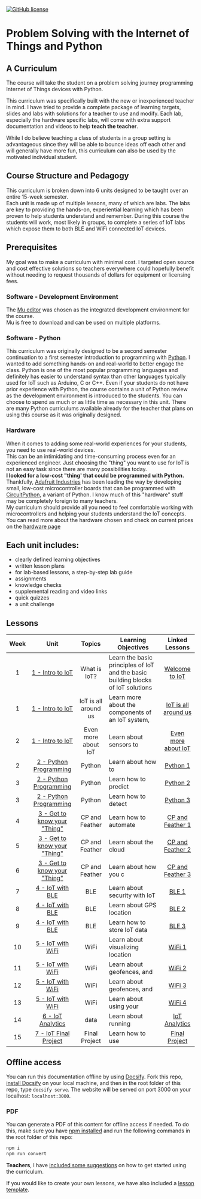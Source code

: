 
<!-- license image not correct......... -->
<!-- Readme intro file for IoT curriculum -->


[![GitHub license](https://img.shields.io/github/license/dburhanna/test)](LICENSE)


# Problem Solving with the Internet of Things and Python

## A Curriculum

The course will take the student on a problem solving journey programming Internet of Things devices with Python.  

This curriculum was specifically built with the new or inexperienced teacher in mind.  I have tried to provide a 
complete package of learning targets, slides and labs with solutions
for a teacher to use and modify.  Each lab, especially the hardware specific labs, will come with extra 
support documentation and videos to help **teach the teacher**.  

While I do believe teaching a class of students in a group setting is advantageous since they will be able to bounce 
ideas off each other and will generally have more fun, this curriculum can also be used by the motivated individual 
student.

## Course Structure and Pedagogy

This curriculum is broken down into 6 units designed to be taught over an entire 15-week semester.  
Each unit is made up of multiple lessons, many of which are labs. The labs are key to providing the hands-on, 
experiential learning which has been proven to help students understand and remember. During this course the students 
will work, most likely in groups, to complete a series of IoT labs which expose them to both BLE and WiFi connected
IoT devices.  

## Prerequisites 
My goal was to make a curriculum with minimal cost. I targeted open source and cost effective solutions so teachers 
everywhere could hopefully benefit without needing to request thousands of dollars for equipment or licensing fees.

### Software - Development Environment
The [Mu editor](https://codewith.mu/en/) was chosen as the integrated development environment for the course.  
Mu is free to download and can be used on multiple platforms.

### Software - Python
This curriculum was originally designed to be a second semester continuation to a first semester introduction to 
programming with [Python](https://www.python.org/).  I wanted to add something hands-on and real-world to better 
engage the class.  Python is one of the most popular programming languages and definitely has easier to understand 
syntax than other languages typically used for IoT such as Arduino, C or C++.  Even if your students do not have 
prior experience with Python, the course contains a unit of Python review as the development environment is introduced 
to the students.  You can choose to spend as much or as little time as necessary in this unit.  There are many Python 
curriculums available already for the teacher that plans on using this course as it was originally designed. 

### Hardware 

When it comes to adding some real-world experiences for your students, you need to use real-world devices.  
This can be an intimidating and time-consuming process even for an experienced engineer.  Just choosing the 
"thing" you want to use for IoT is not an easy task since there are many possibilities today.  
**I looked for a low-cost "thing' that could be programmed with Python.** 
Thankfully, [Adafruit Industries](https://www.adafruit.com/) has been leading the way by developing small, 
low-cost microcontroller boards that can be programmed with [CircuitPython](https://circuitpython.org/), 
a variant of Python.  I know much of this "hardware" stuff may be completely foreign to many teachers.  
My curriculum should provide all you need to feel comfortable working with microcontrollers and helping your 
students understand the IoT concepts.  You can read more about the hardware chosen and check on 
current prices on the [hardware page](./hardware.md)

## Each unit includes:

- clearly defined learning objectives
- written lesson plans
- for lab-based lessons, a step-by-step lab guide 
- assignments
- knowledge checks
- supplemental reading and video links
- quick quizzes
- a unit challenge


## Lessons

| Week |                   Unit                    |        Topics        | Learning Objectives                                                              |                            Linked Lessons                            |
|:----:|:-----------------------------------------:|:--------------------:|----------------------------------------------------------------------------------|:--------------------------------------------------------------------:|
|  1   |       [1 - Intro to IoT](./1-Unit1)       |     What is IoT?     | Learn the basic principles of IoT and the basic building blocks of IoT solutions |    [Welcome to IoT](./1-Unit1/lessons/1-welcome-to-iot/README.md)    |
|  1   |       [1 - Intro to IoT](./1-Unit1)       | IoT is all around us | Learn more about the components of an IoT system,                                | [IoT is all around us](./1-Unit1/lessons/2-iot-all-around/README.md) |
|  2   |       [1 - Intro to IoT](./1-Unit1)       | Even more about IoT  | Learn about sensors to                                                           |    [Even more about IoT](./1-Unit1/lessons/3-more-iot/README.md)     |
|  2   |    [2 - Python Programming](./2-Unit2)    |        Python        | Learn about how to                                                               |           [Python 1](./2-Unit2/lessons/1-python/README.md)           |
|  3   |    [2 - Python Programming](./2-Unit2)    |        Python        | Learn how to predict                                                             |           [Python 2](./2-Unit2/lessons/2-python/README.md)           |
|  3   |    [2 - Python Programming](./2-Unit2)    |        Python        | Learn how to detect                                                              |           [Python 3](./2-Unit2/lessons/3-python/README.md)           |
|  4   | [3 - Get to know your "Thing"](./3-Unit3) |    CP and Feather    | Learn how to automate                                                            |     [CP and Feather 1](./3-Unit3/lessons/1-cp-feather/README.md)     |
|  5   | [3 - Get to know your "Thing"](./3-Unit3) |    CP and Feather    | Learn about the cloud                                                            |     [CP and Feather 2](./3-Unit3/lessons/2-cp-feather/README.md)     |
|  6   | [3 - Get to know your "Thing"](./3-Unit3) |    CP and Feather    | Learn about how you c                                                            |     [CP and Feather 3](./3-Unit3/lessons/3-cp-feather/README.md)     |
|  7   |       [4 - IoT with BLE](./4-Unit4)       |         BLE          | Learn about security with IoT                                                    |              [BLE 1](./4-Unit4/lessons/1-ble/README.md)              |
|  8   |       [4 - IoT with BLE](./4-Unit4)       |         BLE          | Learn about GPS location                                                         |              [BLE 2](./4-Unit4/lessons/2-ble/README.md)              |
|  9   |       [4 - IoT with BLE](./4-Unit4)       |         BLE          | Learn how to store IoT data                                                      |              [BLE 3](./4-Unit4/lessons/3-ble/README.md)              |
|  10  |      [5 - IoT with WiFi](./5-Unit5)       |         WiFi         | Learn about visualizing location                                                 |             [WiFi 1](./5-Unit5/lessons/1-wifi/README.md)             |
|  11  |      [5 - IoT with WiFi](./5-Unit5)       |         WiFi         | Learn about geofences, and                                                       |             [WiFi 2](./5-Unit5/lessons/2-wifi/README.md)             |
|  12  |      [5 - IoT with WiFi](./5-Unit5)       |         WiFi         | Learn about geofences, and                                                       |             [WiFi 3](./5-Unit5/lessons/3-wifi/README.md)             |
|  13  |      [5 - IoT with WiFi](./5-Unit5)       |         WiFi         | Learn about using your                                                           |             [WiFi 4](./5-Unit5/lessons/4-wifi/README.md)             |
|  14  |      [6 - IoT Analytics](./6-Unit6)       |         data         | Learn about running                                                              |       [IoT Analytics](./6-Unit6/lessons/1-analytics/README.md)       |
|  15  |    [7 - IoT Final Project](./7-Unit7)     |    Final Project     | Learn how to use                                                                 |     [Final Project](./7-Unit7/lessons/1-final-project/README.md)     |

## Offline access

You can run this documentation offline by using [Docsify](https://docsify.js.org/#/). Fork this repo, [install Docsify](https://docsify.js.org/#/quickstart) on your local machine, and then in the root folder of this repo, type `docsify serve`. The website will be served on port 3000 on your localhost: `localhost:3000`.

### PDF

You can generate a PDF of this content for offline access if needed. To do this, make sure you have [npm installed](https://docs.npmjs.com/downloading-and-installing-node-js-and-npm) and run the following commands in the root folder of this repo:

```sh
npm i
npm run convert
```

**Teachers**, I have [included some suggestions](for-teachers.md) on how to get started using the curriculum. 

If you would like to create your own lessons, we have also included a [lesson template](lesson-template/README.md).
